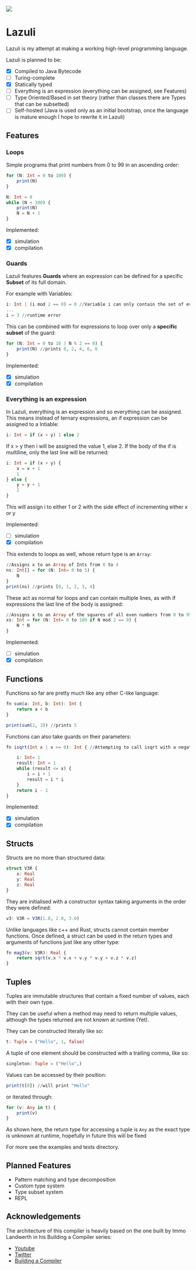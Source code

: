 ![](logo.svg)
# Lazuli

Lazuli is my attempt at making a working high-level programming language.

Lazuli is planned to be:
- [x] Compiled to Java Bytecode
- [ ] Turing-complete
- [x] Statically typed
- [ ] Everything is an expression (everything can be assigned, see Features)
- [ ] Type Oriented/Based in set theory (rather than classes there are Types that can be subsetted)
- [ ] Self-hosted (Java is used only as an initial bootstrap, once the language is mature enough I hope to rewrite it in Lazuli)

## Features

### Loops

Simple programs that print numbers from 0 to 99 in an ascending order:

```julia
for (N: Int = 0 to 100) {
    print(N)
}
```

```julia
N: Int = 0
while (N < 100) {
    print(N)
    N = N + 1
}
```

Implemented:
   - [x] simulation
   - [x] compilation

### Guards

Lazuli features **Guards** where an expression can be defined for a specific **Subset** of its full domain. 

For example with Variables:

```julia
i: Int | (i mod 2 == 0) = 0 //Variable i can only contain the set of even integers
...
i = 3 //runtime error
```

This can be combined with for expressions to loop over only a **specific subset** of the guard:

```julia
for (N: Int = 0 to 10 | N % 2 == 0) {
    print(N) //prints 0, 2, 4, 6, 8
}
```

Implemented:
   - [x] simulation
   - [x] compilation

### Everything is an expression

In Lazuli, everything is an expression and so everything can be assigned. This means instead of ternary expressions, an if expression can be assigned to a Intiable:

```julia
i: Int = if (x > y) 1 else 2
```
If x > y then i will be assigned the value 1, else 2. If the body of the if is multiline, only the last line will be returned:

```julia
i: Int = if (x > y) {
    x = x + 1
    1
} else {
    y = y + 1
    2
}
```
This will assign i to either 1 or 2 with the side effect of incrementing either x or y

Implemented:
   - [ ] simulation
   - [x] compilation
   
This extends to loops as well, whose return type is an `Array`:

```julia
//Assigns x to an Array of Ints from 0 to 4
ns: Int[] = for (N: Int= 0 to 5) {
    N
}
print(ns) //prints [0, 1, 2, 3, 4]
```

These act as normal for loops and can contain multiple lines, as with if expressions the last line of the body is assigned:

```julia
//Assigns x to an Array of the squares of all even numbers from 0 to 99
xs: Int = for (N: Int= 0 to 100 if N mod 2 == 0) {
    N * N
}
```

Implemented:
   - [ ] simulation
   - [x] compilation
   
 ## Functions
 
 Functions so far are pretty much like any other C-like language:
 
 ```julia
 fn sum(a: Int, b: Int): Int {
     return a + b
 }
 
 print(sum(2, 3)) //prints 5
 ```
 
 Functions can also take guards on their parameters:
 
 ```julia
 fn isqrt(Int x | x >= 0): Int { //Attempting to call isqrt with a negative number will throw an error

     i: Int= 1
     result: Int = 1
     while (result <= x) {
         i = i + 1
         result = i * i
     }
     return i - 1
 }
 ```
 
Implemented:
   - [x] simulation
   - [x] compilation
   
 ## Structs
 
 Structs are no more than structured data:
 
 ```julia
 struct V3R {
     x: Real
     y: Real
     z: Real
 }
 ```
 
 They are initialised with a constructor syntax taking arguments in the order they were defined:
 
 ```julia
 v3: V3R = V3R(1.0, 2.0, 3.0)
 ```
 
 Unlike languages like c++ and Rust, structs cannot contain member functions. 
 Once defined, a struct can be used in the return types and arguments of functions just like any other type:
 
 ```julia
 fn mag3(v: V3R): Real {
     return sqrt(v.x * v.x + v.y * v.y + v.z * v.z)
 }
 ```
 
 ## Tuples

Tuples are immutable structures that contain a fixed number of values, each with their own type.

They can be useful when a method may need to return multiple values, although the types returned are not known at runtime (Yet).

They can be constructed literally like so:

```julia
t: Tuple = ("Hello", 1, false)
```

A tuple of one element should be constructed with a trailing comma, like so:

```julia
singleton: Tuple = ("Hello",)
```

Values can be accessed by their position:

```julia
print(t[0]) //will print "Hello"
```

or iterated through:

```julia
for (v: Any in t) {
    print(v)
}
```

As shown here, the return type for accessing a tuple is `Any` as the exact type is unknown at runtime, hopefully in future this will be fixed

For more see the examples and tests directory.
   
## Planned Features

- Pattern matching and type decomposition
- Custom type system
- Type subset system
- REPL

## Acknowledgements

The architecture of this compiler is heavily based on the one built by Immo Landwerth in his Building a Compiler series:
- [Youtube](https://www.youtube.com/c/ImmoLandwerth)
- [Twitter](https://twitter.com/terrajobst)
- [Building a Compiler](https://www.youtube.com/playlist?list=PLRAdsfhKI4OWNOSfS7EUu5GRAVmze1t2y)